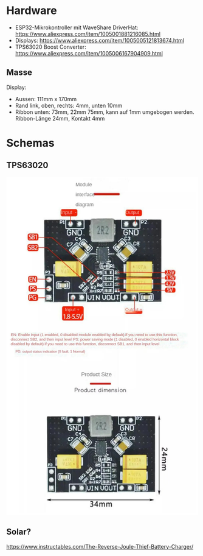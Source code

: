 # Hardware
  * ESP32-Mikrokontroller mit WaveShare DriverHat: https://www.aliexpress.com/item/1005001881216085.html
  * Displays: https://www.aliexpress.com/item/1005005121813674.html
  * TPS63020 Boost Converter: https://www.aliexpress.com/item/1005006167904909.html


## Masse
Display: 
  * Aussen: 111mm x 170mm
  * Rand link, oben, rechts: 4mm, unten 10mm
  * Ribbon unten: 73mm, 22mm 75mm, kann auf 1mm umgebogen werden. Ribbon-Länge 24mm, Kontakt 4mm



# Schemas
## TPS63020
![TPS63020 Boost Converter](boost-buck-converter.jpg)


## Solar?
https://www.instructables.com/The-Reverse-Joule-Thief-Battery-Charger/


